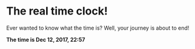 # The real time clock!

Ever wanted to know what the time is? Well, your journey is about to end!

**The time is Dec 12, 2017, 22:57**